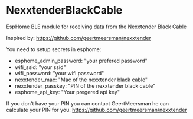 # NexxtenderBlackCable
EspHome BLE module for receiving data from the Nexxtender Black Cable

Inspired by: https://github.com/geertmeersman/nexxtender

You need to setup secrets in esphome:
- esphome_admin_password: "your prefered password"
- wifi_ssid: "your ssid"
- wifi_password: "your wifi password"
- nexxtender_mac: "Mac of the nexxtender black cable"
- nexxtender_passkey: "PIN of the nexxtender black cable"
- esphome_api_key: "Your pregered api key"

If you don't have your PIN you can contact GeertMeersman he can calculate your PIN for you. 
https://github.com/geertmeersman/nexxtender
